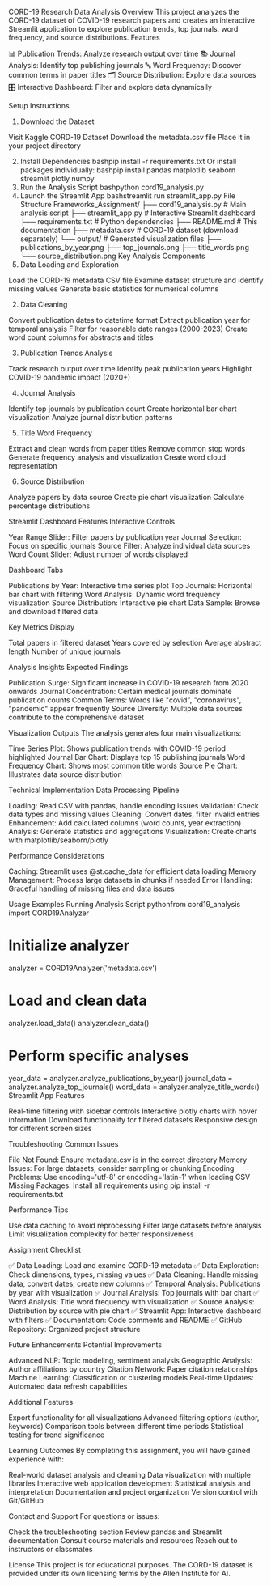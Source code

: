 CORD-19 Research Data Analysis
Overview
This project analyzes the CORD-19 dataset of COVID-19 research papers and creates an interactive Streamlit application to explore publication trends, top journals, word frequency, and source distributions.
Features

📊 Publication Trends: Analyze research output over time
📚 Journal Analysis: Identify top publishing journals
🔤 Word Frequency: Discover common terms in paper titles
🗂️ Source Distribution: Explore data sources
🎛️ Interactive Dashboard: Filter and explore data dynamically

Setup Instructions
1. Download the Dataset

Visit Kaggle CORD-19 Dataset
Download the metadata.csv file
Place it in your project directory

2. Install Dependencies
bashpip install -r requirements.txt
Or install packages individually:
bashpip install pandas matplotlib seaborn streamlit plotly numpy
3. Run the Analysis Script
bashpython cord19_analysis.py
4. Launch the Streamlit App
bashstreamlit run streamlit_app.py
File Structure
Frameworks_Assignment/
├── cord19_analysis.py          # Main analysis script
├── streamlit_app.py            # Interactive Streamlit dashboard
├── requirements.txt            # Python dependencies
├── README.md                   # This documentation
├── metadata.csv               # CORD-19 dataset (download separately)
└── output/                    # Generated visualization files
    ├── publications_by_year.png
    ├── top_journals.png
    ├── title_words.png
    └── source_distribution.png
Key Analysis Components
1. Data Loading and Exploration

Load the CORD-19 metadata CSV file
Examine dataset structure and identify missing values
Generate basic statistics for numerical columns

2. Data Cleaning

Convert publication dates to datetime format
Extract publication year for temporal analysis
Filter for reasonable date ranges (2000-2023)
Create word count columns for abstracts and titles

3. Publication Trends Analysis

Track research output over time
Identify peak publication years
Highlight COVID-19 pandemic impact (2020+)

4. Journal Analysis

Identify top journals by publication count
Create horizontal bar chart visualization
Analyze journal distribution patterns

5. Title Word Frequency

Extract and clean words from paper titles
Remove common stop words
Generate frequency analysis and visualization
Create word cloud representation

6. Source Distribution

Analyze papers by data source
Create pie chart visualization
Calculate percentage distributions

Streamlit Dashboard Features
Interactive Controls

Year Range Slider: Filter papers by publication year
Journal Selection: Focus on specific journals
Source Filter: Analyze individual data sources
Word Count Slider: Adjust number of words displayed

Dashboard Tabs

Publications by Year: Interactive time series plot
Top Journals: Horizontal bar chart with filtering
Word Analysis: Dynamic word frequency visualization
Source Distribution: Interactive pie chart
Data Sample: Browse and download filtered data

Key Metrics Display

Total papers in filtered dataset
Years covered by selection
Average abstract length
Number of unique journals

Analysis Insights
Expected Findings

Publication Surge: Significant increase in COVID-19 research from 2020 onwards
Journal Concentration: Certain medical journals dominate publication counts
Common Terms: Words like "covid", "coronavirus", "pandemic" appear frequently
Source Diversity: Multiple data sources contribute to the comprehensive dataset

Visualization Outputs
The analysis generates four main visualizations:

Time Series Plot: Shows publication trends with COVID-19 period highlighted
Journal Bar Chart: Displays top 15 publishing journals
Word Frequency Chart: Shows most common title words
Source Pie Chart: Illustrates data source distribution

Technical Implementation
Data Processing Pipeline

Loading: Read CSV with pandas, handle encoding issues
Validation: Check data types and missing values
Cleaning: Convert dates, filter invalid entries
Enhancement: Add calculated columns (word counts, year extraction)
Analysis: Generate statistics and aggregations
Visualization: Create charts with matplotlib/seaborn/plotly

Performance Considerations

Caching: Streamlit uses @st.cache_data for efficient data loading
Memory Management: Process large datasets in chunks if needed
Error Handling: Graceful handling of missing files and data issues

Usage Examples
Running Analysis Script
pythonfrom cord19_analysis import CORD19Analyzer

# Initialize analyzer
analyzer = CORD19Analyzer('metadata.csv')

# Load and clean data
analyzer.load_data()
analyzer.clean_data()

# Perform specific analyses
year_data = analyzer.analyze_publications_by_year()
journal_data = analyzer.analyze_top_journals()
word_data = analyzer.analyze_title_words()
Streamlit App Features

Real-time filtering with sidebar controls
Interactive plotly charts with hover information
Download functionality for filtered datasets
Responsive design for different screen sizes

Troubleshooting
Common Issues

File Not Found: Ensure metadata.csv is in the correct directory
Memory Issues: For large datasets, consider sampling or chunking
Encoding Problems: Use encoding='utf-8' or encoding='latin-1' when loading CSV
Missing Packages: Install all requirements using pip install -r requirements.txt

Performance Tips

Use data caching to avoid reprocessing
Filter large datasets before analysis
Limit visualization complexity for better responsiveness

Assignment Checklist

✅ Data Loading: Load and examine CORD-19 metadata
✅ Data Exploration: Check dimensions, types, missing values
✅ Data Cleaning: Handle missing data, convert dates, create new columns
✅ Temporal Analysis: Publications by year with visualization
✅ Journal Analysis: Top journals with bar chart
✅ Word Analysis: Title word frequency with visualization
✅ Source Analysis: Distribution by source with pie chart
✅ Streamlit App: Interactive dashboard with filters
✅ Documentation: Code comments and README
✅ GitHub Repository: Organized project structure

Future Enhancements
Potential Improvements

Advanced NLP: Topic modeling, sentiment analysis
Geographic Analysis: Author affiliations by country
Citation Network: Paper citation relationships
Machine Learning: Classification or clustering models
Real-time Updates: Automated data refresh capabilities

Additional Features

Export functionality for all visualizations
Advanced filtering options (author, keywords)
Comparison tools between different time periods
Statistical testing for trend significance

Learning Outcomes
By completing this assignment, you will have gained experience with:

Real-world dataset analysis and cleaning
Data visualization with multiple libraries
Interactive web application development
Statistical analysis and interpretation
Documentation and project organization
Version control with Git/GitHub

Contact and Support
For questions or issues:

Check the troubleshooting section
Review pandas and Streamlit documentation
Consult course materials and resources
Reach out to instructors or classmates

License
This project is for educational purposes. The CORD-19 dataset is provided under its own licensing terms by the Allen Institute for AI.
